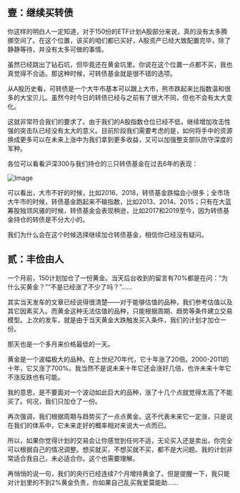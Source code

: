 ## 壹：继续买转债



你这样的明白人一定知道，对于150份的ETF计划A股部分来说，真的没有太多腾挪空间了。在这个位置，该买的咱们都已买好，A股资产已经大致配置完毕，除了静静等待，并没有太多可做的事情。



虽然已经跳出了钻石坑，但毕竟还在黄金坑里。你说在这个位置一点都不买，我也真觉得不合适。那这种时候，可转债基金就是很不错的选项。



从A股历史看，可转债是一个大牛市基本可以跟上大市，熊市跌起来比指数温和很多的大宝贝儿。虽然今时今日的转债已经与之前有了很大不同，但也不会有太大变化。



这就非常符合我们的要求了。由于我们的A股指数仓位已经不低，继续增加攻击性强的突击队已经没有太大的意义。目前阶段我们需要考虑的是，如何将手中的资源换成更多可以在未来上涨中为我们拿到更多收益，又可以加强整支部队防守深度的军种。



各位可以看看沪深300与我们持仓的三只转债基金在过去6年的表现：



![Image](https://mmbiz.qpic.cn/mmbiz_jpg/SEPick5M9xjNBMkgM0DLu0KibEI7KL9PrLrAw91kynkjqvibQMQibBEB8w7yxOcJw1JJc4b4DEfXL3ZYftHSY7eROQ/640?wx_fmt=jpeg&tp=webp&wxfrom=5&wx_lazy=1&wx_co=1)





可以看出，大市不好的时候，比如2016、2018，转债基金跌幅会小很多；全市场大牛市的时候，转债基金跑起来不输指数，比如2013、2014、2015；只有在大蓝筹股独领风骚的时候，转债基金会表现稍逊，比如2017和2019至今，因为转债基金持仓的转债是不分大小的。



我们为什么会在这个时候选择继续加仓转债基金，相信你已经没有疑问。









## 贰：丰俭由人





一个月前，150计划加仓了一份黄金。当天后台收到的留言有70%都是在问：“为什么买黄金？”“不是已经涨了不少了吗？”……



其实当天发车的文章已经说得很清楚——对于能够估值的品种，我们参考估值以及其它因素买入。而黄金这种无法估值的品种，只能根据周期、趋势等条件建立交易模型。上次的发车，就是由于当天黄金大跌触发买入条件，我们的计划才加仓一份。



那天也是一个多月来价格最低的一天。



黄金是一个波幅极大的品种。在上世纪70年代，它十年涨了20倍。2000-2011的十年，它又涨了700%。我当然不是说未来十年它还会涨好几倍，也许未来十年它不涨反跌也有可能。



我的意思，是不要面对一个波动如此巨大的品种，涨了十几个点就觉得太高了不能买了。何况，我们只加仓了一份。



再次强调，我们根据周期与趋势买了一点点黄金。这不代表未来它一定涨，只是说在我们的体系中，它未来走好的概率相对来说大一点而已。



所以，如果你觉得计划的交易会让你感觉到任何不适，无论买入还是卖出，你完全可以根据自己的情况调整。想买就买，不想买就不买，都不是大问题。我的计划非常适合我自己，未必适合你。这个也需要理解。



再悄悄的说一句，我们的央行已经连续7个月增持黄金了。但是提醒一下，我只能对计划里的不到2%黄金负责，你如果自己乱买我爱莫能助……